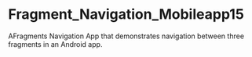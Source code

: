 # Fragment_Navigation_Mobileapp15
AFragments Navigation App that demonstrates navigation between three fragments in an Android app.
